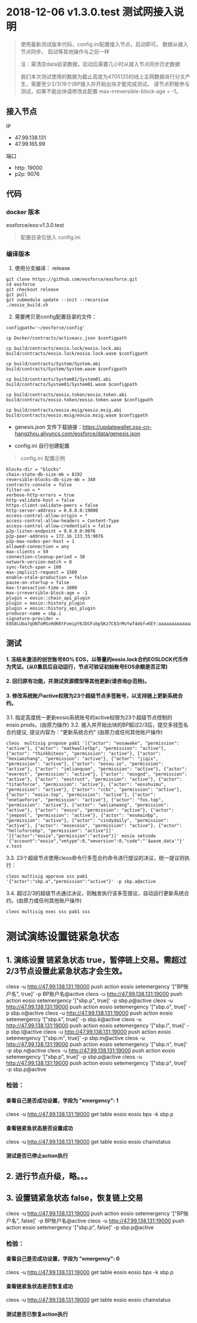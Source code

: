 
# 2018-12-06 v1.3.0.test 测试网接入说明

> 使用最新测试版本代码，config.ini配置接入节点，启动即可。 数据从接入节点同步。
> 启动等其他操作与之前一样
>
>  注：需清空data目录数据，启动后需要几小时从接入节点同步历史数据
>
> 我们本次测试使用的数据为截止高度为4705125的线上主网数据进行分叉产生，需要至少2/3(16个)BP接入并开始出块才能完成测试。
> 请节点积极参与测试，如果不能出块请修改此配置 max-irreversible-block-age = -1。

## 接入节点
IP
-    47.99.138.131
-    47.99.165.99


端口
- http: 19000
- p2p: 9076

## 代码

### docker 版本
eosforce/eos:v1.3.0.test

> 配置目录仅放入 config.ini
>

### 编译版本

1. 使用分支编译： release
```shell
git clone https://github.com/eosforce/eosforce.git
cd eosforce
git checkout release
git pull
git submodule update --init --recursive
./eosio_build.sh
```

2. 需要拷贝至config配置目录的文件：

```shell
configpath='~/eosforce/config'

cp Docker/contracts/activeacc.json $configpath

cp build/contracts/eosio.lock/eosio.lock.abi  build/contracts/eosio.lock/eosio.lock.wasm $configpath

cp build/contracts/System/System.abi build/contracts/System/System.wasm $configpath

cp build/contracts/System01/System01.abi build/contracts/System01/System01.wasm $configpath

cp build/contracts/eosio.token/eosio.token.abi build/contracts/eosio.token/eosio.token.wasm $configpath

cp build/contracts/eosio.msig/eosio.msig.abi build/contracts/eosio.msig/eosio.msig.wasm $configpath
```

- genesis.json 文件下载链接：https://updatewallet.oss-cn-hangzhou.aliyuncs.com/eosforce/data/genesis.json

- config.ini 自行创建配置


> config.ini 配置示例

```shell
blocks-dir = "blocks"
chain-state-db-size-mb = 8192
reversible-blocks-db-size-mb = 340
contracts-console = false
filter-on = *
verbose-http-errors = true
http-validate-host = false
https-client-validate-peers = false
http-server-address = 0.0.0.0:19000
access-control-allow-origin = *
access-control-allow-headers = Content-Type
access-control-allow-credentials = false
p2p-listen-endpoint = 0.0.0.0:9076
p2p-peer-address = 172.16.133.35:9076
p2p-max-nodes-per-host = 1
allowed-connection = any
max-clients = 50
connection-cleanup-period = 30
network-version-match = 0
sync-fetch-span = 100
max-implicit-request = 1500
enable-stale-production = false
pause-on-startup = false
max-transaction-time = 1000
max-irreversible-block-age = -1
plugin = eosio::chain_api_plugin
plugin = eosio::history_plugin
plugin = eosio::history_api_plugin
producer-name = sbp.i
signature-provider = EOS8LUba7qUNToMSvHdK6tFvmipY6JDCFubpSKz7C83rMvYwf4ebf=KEY:aaaaaaaaaaaaaaaaaaaaaaaaaaaa
```
## 测试

#### 1. 冻结未激活的创世账号80% EOS，以等量的eosio.lock合约EOSLOCK代币作为凭证。(从0重启后自动运行，节点可验证初始账号EOS余额是否正常)

#### 2. 回归原有功能，并测试资源模型等其他更新(请咨询@范杨)。

#### 3. 修改系统账户active权限为23个超级节点多签账号，以支持链上更新系统合约。
3.1. 指定高度统一更新eosio系统账号的active权限为23个超级节点控制的eosio.prods。(由原力操作)
3.2. 接入并开始出块的BP超过2/3后，提交多钱签名合约提议, 提议内容为："更新系统合约" (由原力或任何其他账户操作)

```shell
cleos  multisig propose pab1 '[{"actor": "eosawake", "permission": "active"}, {"actor": "mathwalletbp", "permission": "active"}, {"actor": "thinkbiteos", "permission": "active"}, {"actor": "hexiaozhang", "permission": "active"}, {"actor": "jiqix", "permission": "active"}, {"actor": "eosou.io", "permission": "active"}, {"actor": "imlianquan", "permission": "active"}, {"actor": "everest", "permission": "active"}, {"actor": "eosgod", "permission": "active"}, {"actor": "eostrust", "permission": "active"}, {"actor": "titanforce", "permission": "active"}, {"actor": "eosshuimu", "permission": "active"}, {"actor": "ccbc", "permission": "active"}, {"actor": "eosio.top", "permission": "active"}, {"actor": "onetaoforce", "permission": "active"}, {"actor": "fos.top", "permission": "active"}, {"actor": "walianwang", "permission": "active"}, {"actor": "eosco", "permission": "active"}, {"actor": "jeepool", "permission": "active"}, {"actor": "eosmainbp", "permission": "active"}, {"actor": "cindydaily", "permission": "active"}, {"actor": "eosecoio", "permission": "active"}, {"actor": "helloforcebp", "permission": "active"}]' '[{"actor":"eosio","permission":"active"}]' eosio setcode '{"account":"eosio","vmtype":0,"vmversion":0,"code":"'$wasm_data'"}' v.test
```

3.3. 23个超级节点使用cleos命令行多签合约命令进行提议的决议，统一提议则执行：

```shell
cleos multisig approve sss pab1 '{"actor":"sbp.a","permission":"active"}' -p sbp.a@active
```
3.4. 超过2/3的超级节点通过决议，则触发执行该多签提议，自动运行更新系统合约。(由原力或任何其他账户操作)

```shell
cleos multisig exec sss pab1 sss
```

# 测试演练设置链紧急状态

## 1. 演练设置 链紧急状态 true，暂停链上交易。需超过2/3节点设置此紧急状态才会生效。

cleos -u http://47.99.138.131:19000 push action eosio setemergency '["BP账户名", true]' -p BP账户名@active
cleos -u http://47.99.138.131:19000 push action eosio setemergency '["sbp.p", true]' -p sbp.p@active
cleos -u http://47.99.138.131:19000 push action eosio setemergency '["sbp.o", true]' -p sbp.o@active
cleos -u http://47.99.138.131:19000 push action eosio setemergency '["sbp.k", true]' -p sbp.k@active
cleos -u http://47.99.138.131:19000 push action eosio setemergency '["sbp.l", true]' -p sbp.l@active
cleos -u http://47.99.138.131:19000 push action eosio setemergency '["sbp.m", true]' -p sbp.m@active
cleos -u http://47.99.138.131:19000 push action eosio setemergency '["sbp.n", true]' -p sbp.n@active
cleos -u http://47.99.138.131:19000 push action eosio setemergency '["sbp.p", true]' -p sbp.p@active
cleos -u http://47.99.138.131:19000 push action eosio setemergency '["sbp.p", true]' -p sbp.p@active

### 检验：
#### 查看自己是否成功设置，字段为 "emergency": 1

cleos -u http://47.99.138.131:19000 get table eosio eosio bps -k sbp.p

#### 查看链紧急状态是否设置成功

cleos -u http://47.99.138.131:19000 get table eosio eosio chainstatus

#### 测试是否已停止action执行

## 2. 进行节点升级，略。。。

## 3. 设置链紧急状态 false，恢复链上交易

cleos -u http://47.99.138.131:19000 push action eosio setemergency '["BP账户名", false]' -p BP账户名@active
cleos -u http://47.99.138.131:19000 push action eosio setemergency '["sbp.p", false]' -p sbp.p@active


### 检验：
#### 查看自己是否成功设置，字段为 "emergency": 0

cleos -u http://47.99.138.131:19000 get table eosio eosio bps -k sbp.p

#### 查看链紧急状态是否恢复成功

cleos -u http://47.99.138.131:19000 get table eosio eosio chainstatus

#### 测试是否已恢复action执行


